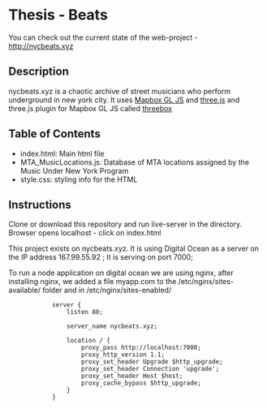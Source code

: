 # Thesis - Beats

You can check out the current state of the web-project - http://nycbeats.xyz

## Description
nycbeats.xyz is a chaotic archive of street musicians who perform underground in new york city. 
It uses [Mapbox GL JS](https://www.mapbox.com/mapbox-gl-js/api/) and [three.js](https://threejs.org/) and three.js plugin for Mapbox GL JS called [threebox](https://github.com/peterqliu/threebox)


## Table of Contents
* index.html: Main html file
* MTA_MusicLocations.js: Database of MTA locations assigned by the Music Under New York Program
* style.css: styling info for the HTML

## Instructions
Clone or download this repository and run live-server in the directory. Browser opens localhost - click on index.html

This project exists on nycbeats.xyz. It is using Digital Ocean as a server on the IP address 167.99.55.92 ; It is serving on port 7000; 

To run a node application on digital ocean we are using nginx, after installing nginx, we added a file myapp.com to the /etc/nginx/sites-available/ folder and in /etc/nginx/sites-enabled/ 
```
			server {
			    listen 80;

			    server_name nycbeats.xyz;

			    location / {
			        proxy_pass http://localhost:7000;
			        proxy_http_version 1.1;
			        proxy_set_header Upgrade $http_upgrade;
			        proxy_set_header Connection 'upgrade';
			        proxy_set_header Host $host;
			        proxy_cache_bypass $http_upgrade;
			    }
			}
```
